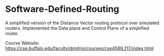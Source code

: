 # Software-Defined-Routing
A simplified version of the Distance Vector routing protocol over simulated routers. Implemented the Data plane and Control Plane of a simplified router.

Course Website: https://cse.buffalo.edu/faculty/dimitrio/courses/cse4589_f17/index.html	
